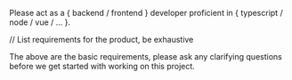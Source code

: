 Please act as a { backend / frontend } developer proficient in { typescript / node / vue / ... }.

 // List requirements for the product, be exhaustive

The above are the basic requirements, please ask any clarifying questions before we get started with working on this project.
